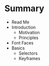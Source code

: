 # Summary

* Read Me
* Introduction
   * Motivation
   * Principles
* Font Faces
* Basics
   * Selectors
   * Keyframes

